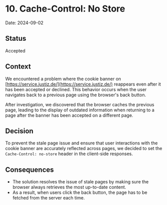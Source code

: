 # 10. Cache-Control: No Store

Date: 2024-09-02

## Status

Accepted

## Context

We encountered a problem where the cookie banner on [https://service.justiz.de/](https://service.justiz.de/) reappears even after it has been accepted or declined. This behavior occurs when the user navigates back to a previous page using the browser's back button.

After investigation, we discovered that the browser caches the previous page, leading to the display of outdated information when returning to a page after the banner has been accepted on a different page.

## Decision

To prevent the stale page issue and ensure that user interactions with the cookie banner are accurately reflected across pages, we decided to set the `Cache-Control: no-store` header in the client-side responses.

## Consequences

- The solution resolves the issue of stale pages by making sure the browser always retrieves the most up-to-date content.
- As a result, when users click the back button, the page has to be fetched from the server each time.
